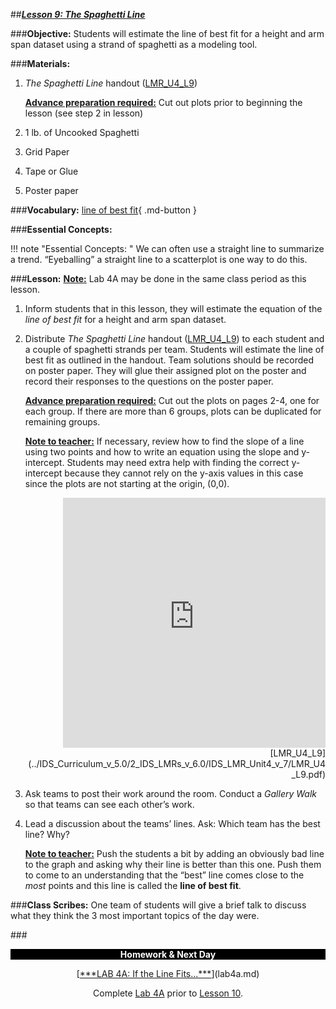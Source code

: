 ##***<u>Lesson 9: The Spaghetti Line</u>***

###**Objective:**
Students will estimate the line of best fit for a height and arm span dataset using a strand of spaghetti as
a modeling tool.

###**Materials:**
1. *The Spaghetti Line* handout ([LMR_U4_L9](../IDS_Curriculum_v_5.0/2_IDS_LMRs_v_6.0/IDS_LMR_Unit4_v_7/LMR_U4_L9.pdf))

    **<u>Advance preparation required:</u>** Cut out plots prior to beginning the lesson (see step 2 in lesson)

2. 1 lb. of Uncooked Spaghetti

3. Grid Paper

4. Tape or Glue

5. Poster paper

###**Vocabulary:**
[line of best fit](../../vocabulary/unit4/#line-of-best-fit "a line through a scatterplot of data points that best expresses the relationship between those points"){ .md-button }

###**Essential Concepts:**

!!! note "Essential Concepts: "
    We can often use a straight line to summarize a trend. “Eyeballing” a straight line to a
    scatterplot is one way to do this.

###**Lesson:**
<u>**Note:**</u> Lab 4A may be done in the same class period as this lesson.

1. Inform students that in this lesson, they will estimate the equation of the *line of best fit* for a height and arm span dataset.

2. Distribute *The Spaghetti Line* handout ([LMR_U4_L9](../IDS_Curriculum_v_5.0/2_IDS_LMRs_v_6.0/IDS_LMR_Unit4_v_7/LMR_U4_L9.pdf)) to each student and a couple of
spaghetti strands per team. Students will estimate the line of best fit as outlined in the handout.
Team solutions should be recorded on poster paper. They will glue their assigned plot on the
poster and record their responses to the questions on the poster paper.

    **<u>Advance preparation required:</u>** Cut out the plots on pages 2-4, one for each group. If there are more than 6 groups, plots can be duplicated for remaining groups.
    
    **<u>Note to teacher:</u>** If necessary, review how to find the slope of a line using two points and how to
    write an equation using the slope and y-intercept. Students may need extra help with finding the correct y-intercept because they cannot rely on the y-axis values in this case since the plots are not starting at the origin, (0,0).

    <div align="right"><iframe src="https://docs.google.com/viewerng/viewer?url=https://curriculum.thinkdataed.org/IDS_Curriculum_v_5.0/2_IDS_LMRs_v_6.0/IDS_LMR_Unit4_v_7/LMR_U4_L9.pdf&embedded=true" style=" width:420px;height:400px;" frameborder="0"></iframe><br>[LMR_U4_L9](../IDS_Curriculum_v_5.0/2_IDS_LMRs_v_6.0/IDS_LMR_Unit4_v_7/LMR_U4_L9.pdf)</div>    

3. Ask teams to post their work around the room. Conduct a *Gallery Walk* so that teams can see
each other’s work.

4. Lead a discussion about the teams’ lines. Ask: Which team has the best line? Why?

    **<u>Note to teacher:</u>** Push the students a bit by adding an obviously bad line to the graph and asking
    why their line is better than this one. Push them to come to an understanding that the “best” line
    comes close to the *most* points and this line is called the **line of best fit**.

###**Class Scribes:**
One team of students will give a brief talk to discuss what they think the 3 most important topics of the
day were.

###<p style="background: black; color: white; text-align: center;">**Homework & Next Day**</p>
<center>[<u>***LAB 4A: If the Line Fits...***</u>](lab4a.md)

Complete [Lab 4A](lab4a.md) prior to [Lesson 10](lesson10.md).</center>